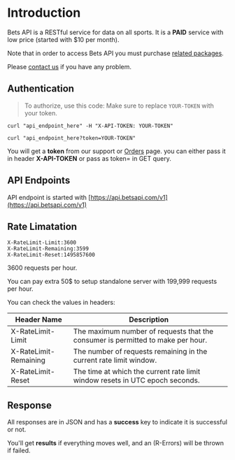 # Introduction

Bets API is a RESTful service for data on all sports. It is a **PAID** service with low price (started with $10 per month).

Note that in order to access Bets API you must purchase [related packages](/mm/pricing).

Please [contact us](/contactus) if you have any problem.

## Authentication

> To authorize, use this code:
> Make sure to replace `YOUR-TOKEN` with your token.

```shell
curl "api_endpoint_here" -H "X-API-TOKEN: YOUR-TOKEN"
```

```shell
curl "api_endpoint_here?token=YOUR-TOKEN"
```

You will get a **token** from our support or [Orders](/mm/orders) page. you can either pass it in header **X-API-TOKEN** or pass as token= in GET query.

## API Endpoints

API endpoint is started with [https://api.betsapi.com/v1](https://api.betsapi.com/v1)

## Rate Limatation

```shell
X-RateLimit-Limit:3600
X-RateLimit-Remaining:3599
X-RateLimit-Reset:1495857600
```

3600 requests per hour.

You can pay extra 50$ to setup standalone server with 199,999 requests per hour.

You can check the values in headers:

Header Name | Description
--------- | -------
X-RateLimit-Limit | The maximum number of requests that the consumer is permitted to make per hour.
X-RateLimit-Remaining | The number of requests remaining in the current rate limit window.
X-RateLimit-Reset | The time at which the current rate limit window resets in UTC epoch seconds.

## Response

All responses are in JSON and has a **success** key to indicate it is successful or not.

You'll get **results** if everything moves well, and an (R-Errors) will be thrown if failed.